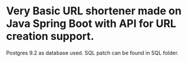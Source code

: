 # Very Basic URL shortener made on Java Spring Boot with API for URL creation support.

Postgres 9.2 as database used. SQL patch can be found in SQL folder.




